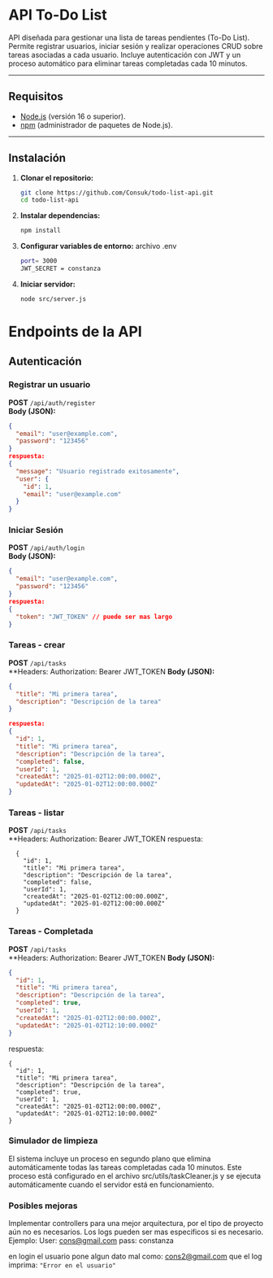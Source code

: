 # API To-Do List

API diseñada para gestionar una lista de tareas pendientes (To-Do List). Permite registrar usuarios, iniciar sesión y realizar operaciones CRUD sobre tareas asociadas a cada usuario. Incluye autenticación con JWT y un proceso automático para eliminar tareas completadas cada 10 minutos.

---

## **Requisitos**
- [Node.js](https://nodejs.org/) (versión 16 o superior).
- [npm](https://www.npmjs.com/) (administrador de paquetes de Node.js).

---

## **Instalación**
1. **Clonar el repositorio:**
   ```bash
   git clone https://github.com/Consuk/todo-list-api.git
   cd todo-list-api
   ```

2. **Instalar dependencias:**
   ```bash
   npm install
    ```
3. **Configurar variables de entorno:**
    archivo .env
   ```bash
   port= 3000
   JWT_SECRET = constanza
   ```

4. **Iniciar servidor:**
    ```bash
    node src/server.js
    ```

# Endpoints de la API

## **Autenticación**

### **Registrar un usuario**

**POST** `/api/auth/register`  
**Body (JSON):**
```json
{
  "email": "user@example.com",
  "password": "123456"
}
respuesta: 
{
  "message": "Usuario registrado exitosamente",
  "user": {
    "id": 1,
    "email": "user@example.com"
  }
}
```



### **Iniciar Sesión**

**POST** `/api/auth/login`  
**Body (JSON):**
```json
{
  "email": "user@example.com",
  "password": "123456"
}
respuesta: 
{
  "token": "JWT_TOKEN" // puede ser mas largo
}
```
### **Tareas - crear**

**POST** `/api/tasks`  
**Headers: Authorization: Bearer JWT_TOKEN
**Body (JSON):**
```json
{
  "title": "Mi primera tarea",
  "description": "Descripción de la tarea"
}

respuesta: 
{
  "id": 1,
  "title": "Mi primera tarea",
  "description": "Descripción de la tarea",
  "completed": false,
  "userId": 1,
  "createdAt": "2025-01-02T12:00:00.000Z",
  "updatedAt": "2025-01-02T12:00:00.000Z"
}
```
### **Tareas - listar**

**POST** `/api/tasks`  
**Headers: Authorization: Bearer JWT_TOKEN
respuesta: 
```
  {
    "id": 1,
    "title": "Mi primera tarea",
    "description": "Descripción de la tarea",
    "completed": false,
    "userId": 1,
    "createdAt": "2025-01-02T12:00:00.000Z",
    "updatedAt": "2025-01-02T12:00:00.000Z"
  }

```

### **Tareas - Completada**

**POST** `/api/tasks`  
**Headers: Authorization: Bearer JWT_TOKEN
**Body (JSON):**
```json
{
  "id": 1,
  "title": "Mi primera tarea",
  "description": "Descripción de la tarea",
  "completed": true,
  "userId": 1,
  "createdAt": "2025-01-02T12:00:00.000Z",
  "updatedAt": "2025-01-02T12:10:00.000Z"
}
```
respuesta: 
```
{
  "id": 1,
  "title": "Mi primera tarea",
  "description": "Descripción de la tarea",
  "completed": true,
  "userId": 1,
  "createdAt": "2025-01-02T12:00:00.000Z",
  "updatedAt": "2025-01-02T12:10:00.000Z"
}

```
### Simulador de limpieza
El sistema incluye un proceso en segundo plano que elimina automáticamente todas las tareas completadas cada 10 minutos.
Este proceso está configurado en el archivo src/utils/taskCleaner.js y se ejecuta automáticamente cuando el servidor está en funcionamiento.

### Posibles mejoras
Implementar controllers para una mejor arquitectura, por el tipo de proyecto aún no es necesarios.
Los logs pueden ser mas especificos si es necesario. Ejemplo:
User: cons@gmail.com
pass: constanza

en login el usuario pone algun dato mal como: cons2@gmail.com
que el log imprima: 
```"Error en el usuario" ```

